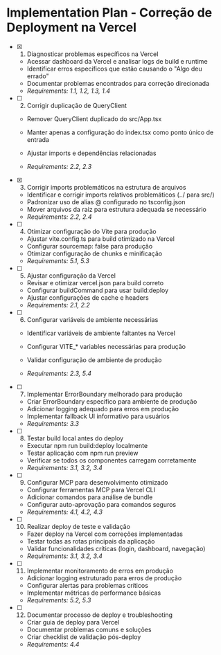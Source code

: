 # Implementation Plan - Correção de Deployment na Vercel

- [x] 1. Diagnosticar problemas específicos na Vercel


  - Acessar dashboard da Vercel e analisar logs de build e runtime
  - Identificar erros específicos que estão causando o "Algo deu errado"
  - Documentar problemas encontrados para correção direcionada
  - _Requirements: 1.1, 1.2, 1.3, 1.4_



- [ ] 2. Corrigir duplicação de QueryClient
  - Remover QueryClient duplicado do src/App.tsx
  - Manter apenas a configuração do index.tsx como ponto único de entrada


  - Ajustar imports e dependências relacionadas
  - _Requirements: 2.2, 2.3_

- [x] 3. Corrigir imports problemáticos na estrutura de arquivos


  - Identificar e corrigir imports relativos problemáticos (../ para src/)
  - Padronizar uso de alias @ configurado no tsconfig.json
  - Mover arquivos da raiz para estrutura adequada se necessário
  - _Requirements: 2.2, 2.4_



- [ ] 4. Otimizar configuração do Vite para produção
  - Ajustar vite.config.ts para build otimizado na Vercel
  - Configurar sourcemap: false para produção
  - Otimizar configuração de chunks e minificação
  - _Requirements: 5.1, 5.3_

- [ ] 5. Ajustar configuração da Vercel
  - Revisar e otimizar vercel.json para build correto
  - Configurar buildCommand para usar build:deploy
  - Ajustar configurações de cache e headers
  - _Requirements: 2.1, 2.2_

- [ ] 6. Configurar variáveis de ambiente necessárias
  - Identificar variáveis de ambiente faltantes na Vercel
  - Configurar VITE_* variables necessárias para produção



  - Validar configuração de ambiente de produção
  - _Requirements: 2.3, 5.4_


- [ ] 7. Implementar ErrorBoundary melhorado para produção
  - Criar ErrorBoundary específico para ambiente de produção
  - Adicionar logging adequado para erros em produção
  - Implementar fallback UI informativo para usuários
  - _Requirements: 3.3_

- [ ] 8. Testar build local antes do deploy
  - Executar npm run build:deploy localmente
  - Testar aplicação com npm run preview
  - Verificar se todos os componentes carregam corretamente
  - _Requirements: 3.1, 3.2, 3.4_

- [ ] 9. Configurar MCP para desenvolvimento otimizado
  - Configurar ferramentas MCP para Vercel CLI
  - Adicionar comandos para análise de bundle
  - Configurar auto-aprovação para comandos seguros
  - _Requirements: 4.1, 4.2, 4.3_

- [ ] 10. Realizar deploy de teste e validação
  - Fazer deploy na Vercel com correções implementadas
  - Testar todas as rotas principais da aplicação
  - Validar funcionalidades críticas (login, dashboard, navegação)
  - _Requirements: 3.1, 3.2, 3.4_

- [ ] 11. Implementar monitoramento de erros em produção
  - Adicionar logging estruturado para erros de produção
  - Configurar alertas para problemas críticos
  - Implementar métricas de performance básicas
  - _Requirements: 5.2, 5.3_

- [ ] 12. Documentar processo de deploy e troubleshooting
  - Criar guia de deploy para Vercel
  - Documentar problemas comuns e soluções
  - Criar checklist de validação pós-deploy
  - _Requirements: 4.4_